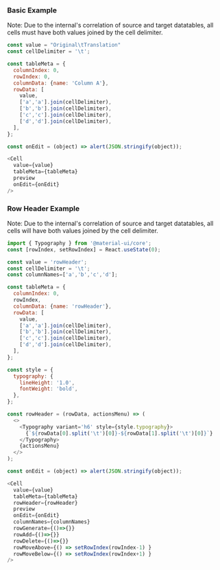 ### Basic Example

Note: Due to the internal's correlation of source and target datatables, all cells must have both values joined by the cell delimiter.

```js
const value = "Original\tTranslation"
const cellDelimiter = '\t';

const tableMeta = {
  columnIndex: 0,
  rowIndex: 0,
  columnData: {name: 'Column A'},
  rowData: [
    value,
    ['a','a'].join(cellDelimiter),
    ['b','b'].join(cellDelimiter),
    ['c','c'].join(cellDelimiter),
    ['d','d'].join(cellDelimiter),
  ],
};

const onEdit = (object) => alert(JSON.stringify(object));

<Cell
  value={value}
  tableMeta={tableMeta}
  preview
  onEdit={onEdit}
/>
```

### Row Header Example

Note: Due to the internal's correlation of source and target datatables, all cells will have both values joined by the cell delimiter.

```js
import { Typography } from '@material-ui/core';
const [rowIndex, setRowIndex] = React.useState(0);

const value = 'rowHeader';
const cellDelimiter = '\t';
const columnNames=['a','b','c','d'];

const tableMeta = {
  columnIndex: 0,
  rowIndex,
  columnData: {name: 'rowHeader'},
  rowData: [
    value,
    ['a','a'].join(cellDelimiter),
    ['b','b'].join(cellDelimiter),
    ['c','c'].join(cellDelimiter),
    ['d','d'].join(cellDelimiter),
  ],
};

const style = {
  typography: {
    lineHeight: '1.0',
    fontWeight: 'bold',
  },
};

const rowHeader = (rowData, actionsMenu) => (
  <>
    <Typography variant='h6' style={style.typography}>
      {`${rowData[0].split('\t')[0]}-${rowData[1].split('\t')[0]}`}
    </Typography>
    {actionsMenu}
  </>
);

const onEdit = (object) => alert(JSON.stringify(object));

<Cell
  value={value}
  tableMeta={tableMeta}
  rowHeader={rowHeader}
  preview
  onEdit={onEdit}
  columnNames={columnNames}
  rowGenerate={()=>{}}
  rowAdd={()=>{}}
  rowDelete={()=>{}}
  rowMoveAbove={() => setRowIndex(rowIndex-1) }
  rowMoveBelow={() => setRowIndex(rowIndex+1) }
/>
```